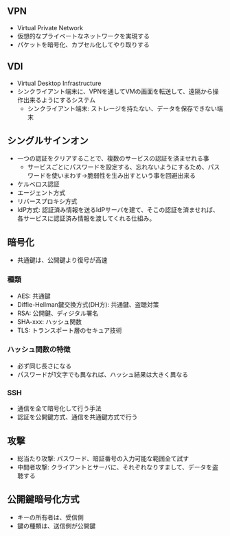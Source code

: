 ## VPN
- Virtual Private Network
- 仮想的なプライベートなネットワークを実現する
- パケットを暗号化、カプセル化してやり取りする

## VDI
- Virtual Desktop Infrastructure
- シンクライアント端末に、VPNを通してVMの画面を転送して、遠隔から操作出来るようにするシステム
  - シンクライアント端末: ストレージを持たない、データを保存できない端末

## シングルサインオン
- 一つの認証をクリアすることで、複数のサービスの認証を済ませれる事
  - サービスごとにパスワードを設定する、忘れないようにするため、パスワードを使いまわす→脆弱性を生み出すという事を回避出来る
- ケルベロス認証
- エージェント方式
- リバースプロキシ方式
- IdP方式: 認証済み情報を送るIdPサーバを建て、そこの認証を済ませれば、各サービスに認証済み情報を渡してくれる仕組み。

## 暗号化
- 共通鍵は、公開鍵より復号が高速

### 種類
- AES: 共通鍵
- Diffie-Hellman鍵交換方式(DH方): 共通鍵、盗聴対策
- RSA: 公開鍵、ディジタル署名
- SHA-xxx: ハッシュ関数
- TLS: トランスポート層のセキュア技術

### ハッシュ関数の特徴
- 必ず同じ長さになる
- パスワードが1文字でも異なれば、ハッシュ結果は大きく異なる

### SSH
- 通信を全て暗号化して行う手法
- 認証を公開鍵方式、通信を共通鍵方式で行う

## 攻撃
- 総当たり攻撃: パスワード、暗証番号の入力可能な範囲全て試す
- 中間者攻撃: クライアントとサーバに、それぞれなりすまして、データを盗聴する

## 公開鍵暗号化方式
- キーの所有者は、受信側
- 鍵の種類は、送信側が公開鍵
